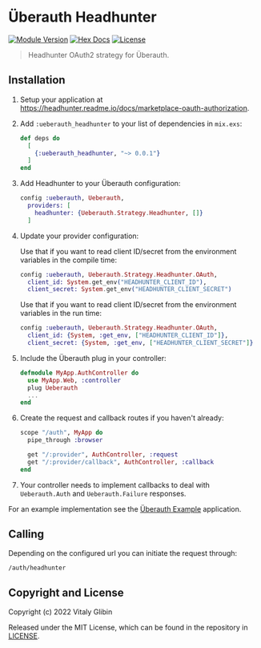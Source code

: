 # Überauth Headhunter

[![Module Version](https://img.shields.io/hexpm/v/ueberauth_headhunter.svg)](https://hex.pm/packages/ueberauth_headhunter)
[![Hex Docs](https://img.shields.io/badge/hex-docs-lightgreen.svg)](https://hexdocs.pm/ueberauth_headhunter/)
[![License](https://img.shields.io/hexpm/l/ueberauth_headhunter.svg)](https://github.com/glibin/ueberauth_headhunter/blob/main/LICENSE.md)

> Headhunter OAuth2 strategy for Überauth.

## Installation

1.  Setup your application at https://headhunter.readme.io/docs/marketplace-oauth-authorization.

2.  Add `:ueberauth_headhunter` to your list of dependencies in `mix.exs`:

    ```elixir
    def deps do
      [
        {:ueberauth_headhunter, "~> 0.0.1"}
      ]
    end
    ```

3.  Add Headhunter to your Überauth configuration:

    ```elixir
    config :ueberauth, Ueberauth,
      providers: [
        headhunter: {Ueberauth.Strategy.Headhunter, []}
      ]
    ```

4.  Update your provider configuration:

    Use that if you want to read client ID/secret from the environment
    variables in the compile time:

    ```elixir
    config :ueberauth, Ueberauth.Strategy.Headhunter.OAuth,
      client_id: System.get_env("HEADHUNTER_CLIENT_ID"),
      client_secret: System.get_env("HEADHUNTER_CLIENT_SECRET")
    ```

    Use that if you want to read client ID/secret from the environment
    variables in the run time:

    ```elixir
    config :ueberauth, Ueberauth.Strategy.Headhunter.OAuth,
      client_id: {System, :get_env, ["HEADHUNTER_CLIENT_ID"]},
      client_secret: {System, :get_env, ["HEADHUNTER_CLIENT_SECRET"]}
    ```

5.  Include the Überauth plug in your controller:

    ```elixir
    defmodule MyApp.AuthController do
      use MyApp.Web, :controller
      plug Ueberauth
      ...
    end
    ```

6.  Create the request and callback routes if you haven't already:

    ```elixir
    scope "/auth", MyApp do
      pipe_through :browser

      get "/:provider", AuthController, :request
      get "/:provider/callback", AuthController, :callback
    end
    ```

7.  Your controller needs to implement callbacks to deal with `Ueberauth.Auth` and `Ueberauth.Failure` responses.

For an example implementation see the [Überauth Example](https://github.com/ueberauth/ueberauth_example) application.

## Calling

Depending on the configured url you can initiate the request through:

    /auth/headhunter


## Copyright and License

Copyright (c) 2022 Vitaly Glibin

Released under the MIT License, which can be found in the repository in [LICENSE](https://github.com/ueberauth/ueberauth_headhunter/blob/main/LICENSE).